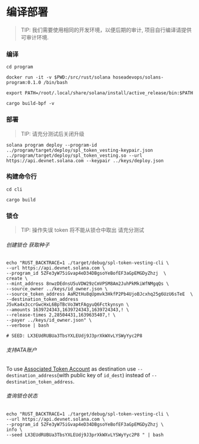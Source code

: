# 编译部署

> TIP: 我们需要使用相同的开发环境，以便后期的审计, 项目自行编译请提供可审计环境.

### 编译

```
cd program

docker run -it -v $PWD:/src/rust/solana hoseadevops/solans-program:0.1.0 /bin/bash

export PATH=/root/.local/share/solana/install/active_release/bin:$PATH

cargo build-bpf -v
```

### 部署

> TIP: 请充分测试后关闭升级

```
solana program deploy --program-id ../program/target/deploy/spl_token_vesting-keypair.json ../program/target/deploy/spl_token_vesting.so --url https://api.devnet.solana.com --keypair ../keys/deploy.json
```

### 构建命令行

```
cd cli

cargo build
```

### 锁仓

> TIP: 操作失误 token 将不能从锁仓中取出 请充分测试

###### 创建锁仓 获取种子
```
echo "RUST_BACKTRACE=1 ./target/debug/spl-token-vesting-cli \
--url https://api.devnet.solana.com \
--program_id 5ZFe3yW75iGvap4eD34DBgsoYeBofEF3aGpEMGDyZhzj  \
create \
--mint_address 8nwzDEdnsU5uVDW29zCmVPSM8Am2JuhPkMkiWfNMgqQs \
--source_owner ../keys/id_owner.json \
--source_token_address AaM2tHu8qUpmvk3HkfP2Pb4UjoBJcxhq25g6UzU6sTeE  \
--destination_token_address J5vKa4x3ccrGwcHxL6BpTBcVo3WtFAgyuQ6Fctkynsyn \
--amounts 1639724343,1639724343,1639724343,! \
--release-times 2,28504431,1639635407,! \
--payer ../keys/id_owner.json" \
--verbose | bash

# SEED: LX3EUdRUBUa3TbsYXLEUdj9J3prXkWXvLYSWyYyc2P8
```

###### 支持ATA账户
To use [Associated Token Account](https://spl.solana.com/associated-token-account) as destination use `--destination_address`(with public key of `id_dest`) instead of `--destination_token_address`.

###### 查询锁仓状态
```
echo "RUST_BACKTRACE=1 ./target/debug/spl-token-vesting-cli \
--url https://api.devnet.solana.com \
--program_id 5ZFe3yW75iGvap4eD34DBgsoYeBofEF3aGpEMGDyZhzj \
info \
--seed LX3EUdRUBUa3TbsYXLEUdj9J3prXkWXvLYSWyYyc2P8 " | bash
```